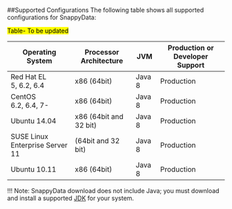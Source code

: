 <a id="supported-config"></a>
##Supported Configurations
The following table shows all supported configurations for SnappyData: 

<mark>Table- To be updated</mark>

| Operating System |Processor Architecture | JVM| Production or Developer Support
|--------|--------|--------|--------|
|Red Hat EL </br>5, 6.2, 6.4|x86 (64bit)|Java 8 |Production |
|CentOS </br>6.2, 6.4, 7-|x86 (64bit)|Java 8 |Production|
|Ubuntu 14.04 |x86 (64bit and 32 bit) |Java 8|Production |
|SUSE Linux Enterprise Server 11 |(64bit and 32 bit) |Java 8|Production |
|Ubuntu 10.11 |x86 (64bit) | Java 8|Production |

!!! Note:
	SnappyData download does not include Java; you must download and install a supported [JDK](http://www.oracle.com/technetwork/java/javase/downloads/index.html) for your system.
